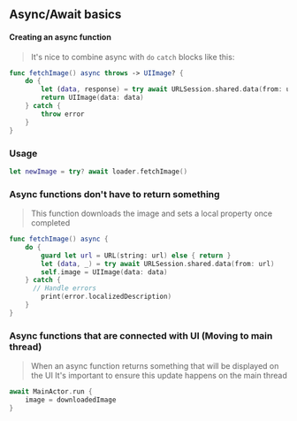 ## Async/Await basics

#### Creating an async function
> It's nice to combine async with `do` `catch` blocks like this:

```swift
func fetchImage() async throws -> UIImage? {
    do {
        let (data, response) = try await URLSession.shared.data(from: url)
        return UIImage(data: data)
    } catch {
        throw error
    }
}
```

### Usage
```swift
let newImage = try? await loader.fetchImage()
```

### Async functions don't have to return something
> This function downloads the image and sets a local property once completed

```swift
func fetchImage() async {
    do {
        guard let url = URL(string: url) else { return }
        let (data, _) = try await URLSession.shared.data(from: url)
        self.image = UIImage(data: data)
    } catch {
      // Handle errors
        print(error.localizedDescription)
    }
}
```

### Async functions that are connected with UI (Moving to main thread)
> When an async function returns something that will be displayed on the UI 
> It's important to ensure this update happens on the main thread

 
```swift
await MainActor.run {
    image = downloadedImage
}
```





